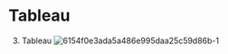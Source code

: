 # Tableau
3. Tableau
![6154f0e3ada5a486e995daa25c59d86b-1](https://user-images.githubusercontent.com/112900144/210842174-d3e2a447-4604-4cb0-b4ac-1ea833100078.jpg)
